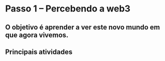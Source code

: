 # Passo 1 – Percebendo a web3

## O objetivo é aprender a ver este novo mundo em que agora vivemos.

## Principais atividades

